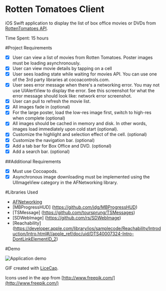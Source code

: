 Rotten Tomatoes Client
======================

iOS Swift application to display the list of box office movies or DVDs from [RottenTomatoes API](http://www.rottentomatoes.com/).

Time Spent: 15 hours

#Project Requirements
* [x] User can view a list of movies from Rotten Tomatoes. Poster images must be loading asynchronously.
* [x] User can view movie details by tapping on a cell
* [x] User sees loading state while waiting for movies API. You can use one of the 3rd party libraries at cocoacontrols.com.
* [x] User sees error message when there's a networking error. You may not use UIAlertView to display the error. See this screenshot for what the error message should look like: network error screenshot.
* [x] User can pull to refresh the movie list.
* [x] All images fade in (optional)
* [x] For the large poster, load the low-res image first, switch to high-res when complete (optional)
* [x] All images should be cached in memory and disk. In other words, images load immediately upon cold start (optional).
* [x] Customize the highlight and selection effect of the cell. (optional)
* [x] Customize the navigation bar. (optional)
* [x] Add a tab bar for Box Office and DVD. (optional)
* [x] Add a search bar. (optional)

##Additional Requirements
* [x] Must use Cocoapods.
* [x] Asynchronous image downloading must be implemented using the UIImageView category in the AFNetworking library.

#Libraries Used
* [AFNetworking](https://github.com/AFNetworking/AFNetworking)
* [MBProgressHUD] (https://github.com/jdg/MBProgressHUD)
* [TSMessage] (https://github.com/toursprung/TSMessages)
* [SDWebImage] (https://github.com/rs/SDWebImage)
* [Reachability] (https://developer.apple.com/library/ios/samplecode/Reachability/Introduction/Intro.html#//apple_ref/doc/uid/DTS40007324-Intro-DontLinkElementID_2)

#Demo

![Application demo](rotten-demo.gif)
                    
GIF created with [LiceCap](http://www.cockos.com/licecap/).

Icons used in the app from [http://www.freepik.com/](http://www.freepik.com/)
